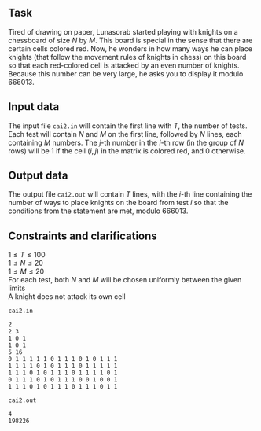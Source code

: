 ## Task

Tired of drawing on paper, Lunasorab started playing with knights on a chessboard of size $N$ by $M$. This board is special in the sense that there are certain cells colored red. Now, he wonders in how many ways he can place knights (that follow the movement rules of knights in chess) on this board so that each red-colored cell is attacked by an even number of knights. Because this number can be very large, he asks you to display it modulo $666013$.

## Input data

The input file `cai2.in` will contain the first line with $T$, the number of tests. Each test will contain $N$ and $M$ on the first line, followed by $N$ lines, each containing $M$ numbers. The $j$-th number in the $i$-th row (in the group of $N$ rows) will be $1$ if the cell $(i, j)$ in the matrix is colored red, and $0$ otherwise.

## Output data

The output file `cai2.out` will contain $T$ lines, with the $i$-th line containing the number of ways to place knights on the board from test $i$ so that the conditions from the statement are met, modulo $666013$.

## Constraints and clarifications

$1 \leq T \leq 100$  
$1 \leq N \leq 20$  
$1 \leq M \leq 20$  
For each test, both $N$ and $M$ will be chosen uniformly between the given limits  
A knight does not attack its own cell

`cai2.in`

```
2
2 3
1 0 1
1 0 1
5 16
0 1 1 1 1 1 0 1 1 1 0 1 0 1 1 1
1 1 1 1 0 1 0 1 1 1 0 1 1 1 1 1
1 1 1 0 1 0 1 1 1 0 1 1 1 1 0 1
0 1 1 1 0 1 0 1 1 1 0 0 1 0 0 1
1 1 1 0 1 0 1 1 1 0 1 1 1 0 1 1
```

`cai2.out`

```
4
198226
```